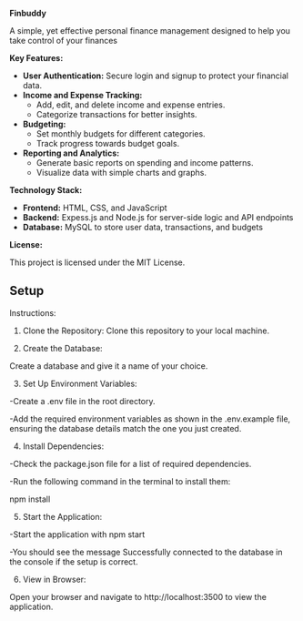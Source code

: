 **Finbuddy**

A simple, yet effective personal finance management designed to help you take control of your finances

**Key Features:**

* **User Authentication:** Secure login and signup to protect your financial data.
* **Income and Expense Tracking:**
  * Add, edit, and delete income and expense entries.
  * Categorize transactions for better insights.
* **Budgeting:**
  * Set monthly budgets for different categories.
  * Track progress towards budget goals.
* **Reporting and Analytics:**
  * Generate basic reports on spending and income patterns.
  * Visualize data with simple charts and graphs.

**Technology Stack:**

* **Frontend:** HTML, CSS, and JavaScript
* **Backend:** Expess.js and Node.js for server-side logic and API endpoints
* **Database:** MySQL to store user data, transactions, and budgets

**License:**

This project is licensed under the MIT License.

## Setup
Instructions:

1. Clone the Repository:
Clone this repository to your local machine.


2. Create the Database:

Create a database and give it a name of your choice.



3. Set Up Environment Variables:

-Create a .env file in the root directory.

-Add the required environment variables as shown in the .env.example file, ensuring the database details match the one you just created.



4. Install Dependencies:

-Check the package.json file for a list of required dependencies.

-Run the following command in the terminal to install them:

npm install



5. Start the Application:

-Start the application with npm start

-You should see the message Successfully connected to the database in the console if the setup is correct.



6. View in Browser:

Open your browser and navigate to http://localhost:3500 to view the application.



